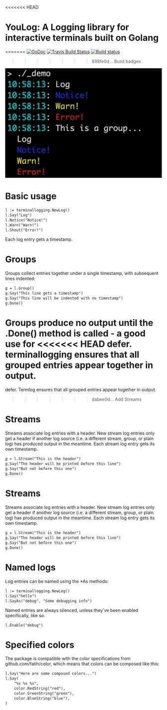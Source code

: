 
<<<<<<< HEAD
# YouLog: A Logging library for interactive terminals built on Golang
=======
[![GoDoc](http://img.shields.io/badge/go-documentation-blue.svg?style=flat-square)](http://godoc.org/github.com/cortesi/termlog)
[![Travis Build Status](https://travis-ci.org/cortesi/termlog.svg?branch=master)](https://travis-ci.org/cortesi/termlog)
[![Build status](https://ci.appveyor.com/api/projects/status/gxuitoksv66sky3l/branch/master?svg=true)](https://ci.appveyor.com/project/cortesi/termlog/branch/master)


>>>>>>> 898fe0d... Build badges

![screenshot](_demo/screenshot.png "terminallogging in action")

# Basic usage

    l := terminallogging.NewLog()
    l.Say("Log")
    l.Notice("Notice!")
    l.Warn("Warn!")
    l.Shout("Error!")

Each log entry gets a timestamp.


# Groups

Groups collect entries together under a single timestamp, with subsequent lines
indented:

    g = l.Group()
    g.Say("This line gets a timestamp")
    g.Say("This line will be indented with no timestamp")
    g.Done()

Groups produce no output until the .Done() method is called - a good use for
<<<<<<< HEAD
defer. terminallogging ensures that all grouped entries appear together in output.
=======
defer. Termlog ensures that all grouped entries appear together in output.
>>>>>>> dabee0d... Add Streams


# Streams

Streams associate log entries with a header. New stream log entries only get a
header if another log source (i.e. a different stream, group, or plain log) has
produced output in the meantime. Each stream log entry gets its own timestamp.

    g = l.Stream("This is the header")
    g.Say("The header will be printed before this line")
    g.Say("But not before this one")
    g.Done()


# Streams

Streams associate log entries with a header. New stream log entries only get a
header if another log source (i.e. a different stream, group, or plain log) has
produced output in the meantime. Each stream log entry gets its own timestamp.

    g = l.Stream("This is the header")
    g.Say("The header will be printed before this line")
    g.Say("But not before this one")
    g.Done()


# Named logs

Log entries can be named using the *As methods:

    l := terminallogging.NewLog()
    l.Say("hello")
    l.SayAs("debug", "Some debugging info")

Named entries are always silenced, unless they've been enabled specifically, like so:

    l.Enable("debug")


# Specified colors

The package is compatible with the color specifications from
github.com/fatih/color, which means that colors can be composed like this:

    l.Say("Here are some composed colors...")
    l.Say(
    	"%s %s %s",
    	color.RedString("red"),
    	color.GreenString("green"),
    	color.BlueString("blue"),
    )
